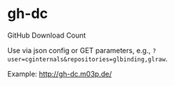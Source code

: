 # gh-dc
GitHub Download Count

Use via json config or GET parameters, e.g., ```?user=cginternals&repositories=glbinding,glraw```.

Example: http://gh-dc.m03p.de/
